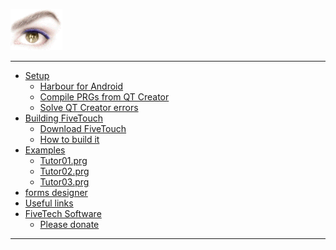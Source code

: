 [![](https://github.com/FiveTechSoft/fivetouch/blob/master/images/fivetech_logo.gif)](http://www.fivetechsoft.com "FiveTech Software")
***

  * [Setup](Setup)
    * [Harbour for Android](build_Harbour_for_Android)
    * [Compile PRGs from QT Creator](compile_PRGs_from_QT_Creator)
    * [Solve QT Creator errors](solve_QT_Creator_errors)
  * [Building FiveTouch]()
    * [Download FiveTouch](download_fivetouch)
    * [How to build it](how_to_build_Fivetouch)
  * [Examples]()
    * [Tutor01.prg](tutor01_prg)
    * [Tutor02.prg](tutor02_prg)
    * [Tutor03.prg](tutor03_prg)
  * [forms designer](fivetouch_forms_designer)
  * [Useful links](useful_links)
  * [FiveTech Software](http://www.fivetechsoft.com)
    * [Please donate](Please_donate)

***

